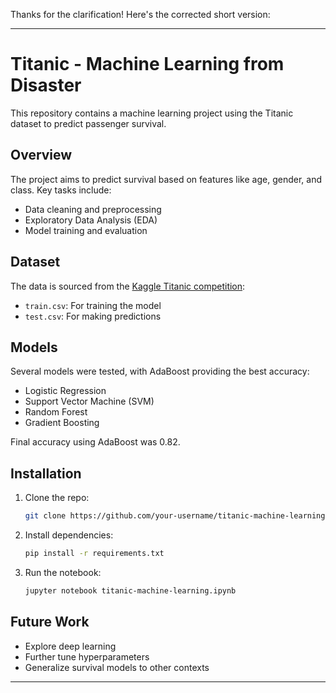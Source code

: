 Thanks for the clarification! Here's the corrected short version:

---

# Titanic - Machine Learning from Disaster

This repository contains a machine learning project using the Titanic dataset to predict passenger survival.

## Overview

The project aims to predict survival based on features like age, gender, and class. Key tasks include:
- Data cleaning and preprocessing
- Exploratory Data Analysis (EDA)
- Model training and evaluation

## Dataset

The data is sourced from the [Kaggle Titanic competition](https://www.kaggle.com/c/titanic/data):
- `train.csv`: For training the model
- `test.csv`: For making predictions

## Models

Several models were tested, with AdaBoost providing the best accuracy:
- Logistic Regression
- Support Vector Machine (SVM)
- Random Forest
- Gradient Boosting

Final accuracy using AdaBoost was 0.82.

## Installation

1. Clone the repo:  
   ```bash
   git clone https://github.com/your-username/titanic-machine-learning.git
   ```
2. Install dependencies:  
   ```bash
   pip install -r requirements.txt
   ```
3. Run the notebook:  
   ```bash
   jupyter notebook titanic-machine-learning.ipynb
   ```

## Future Work

- Explore deep learning
- Further tune hyperparameters
- Generalize survival models to other contexts

---
